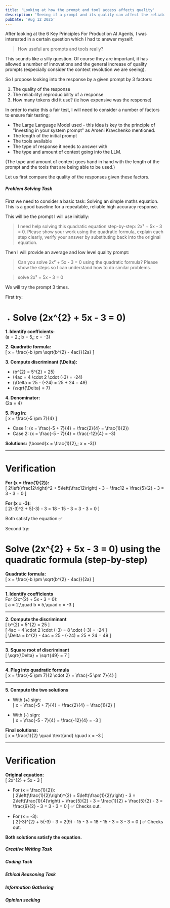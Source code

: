 ```yaml
---
title: 'Looking at how the prompt and tool access affects quality'
description: 'Seeing if a prompt and its quality can affect the reliability and quality of the response.'
pubDate: 'Aug 12 2025'
---
```


After looking at the 6 Key Principles For Production AI Agents, I was interested in a certain question which I had to answer myself:

> How useful are prompts and tools really? 

This sounds like a silly question. Of course they are important, it has allowed a number of innovations and the general increase of quality prompts (especially consider the context revolution we are seeing).

So I propose looking into the response by a given prompt by 3 factors:

1. The quality of the response
2. The reliability/ reproducibility of a response
3. How many tokens did it use? (ie how expensive was the response)

In order to make this a fair test, I will need to consider a number of factors to ensure fair testing;
- The Large Language Model used - this idea is key to the principle of "Investing in your system prompt" as Arseni Kravchenko mentioned.
- The length of the initial prompt
- The tools available
- The type of response it needs to answer with
- The type and amount of context going into the LLM.

(The type and amount of context goes hand in hand with the length of the prompt and the tools that are being able to be used.)

Let us first compare the quality of the responses given these factors.

##### Problem Solving Task

First we need to consider a basic task: Solving an simple maths equation. This is a good baseline for a repeatable, reliable high accuracy response.

This will be the prompt I will use initially:

> I need help solving this quadratic equation step-by-step: 2x² + 5x - 3 = 0. Please show your work using the quadratic formula, explain each step clearly, verify your answer by substituting back into the original equation.

Then I will provide an average and low level quality prompt:

> Can you solve 2x² + 5x - 3 = 0 using the quadratic formula? Please show the steps so I can understand how to do similar problems.

> solve 2x² + 5x - 3 = 0

We will try the prompt 3 times.

First try:
- # Solve \(2x^{2} + 5x - 3 = 0\)

**1. Identify coefficients:**  
\(a = 2,\; b = 5,\; c = -3\)

**2. Quadratic formula:**  
\[
x = \frac{-b \pm \sqrt{b^{2} - 4ac}}{2a}
\]

**3. Compute discriminant \(\Delta\):**  
- \(b^{2} = 5^{2} = 25\)  
- \(4ac = 4 \cdot 2 \cdot (-3) = -24\)  
- \(\Delta = 25 - (-24) = 25 + 24 = 49\)  
- \(\sqrt{\Delta} = 7\)

**4. Denominator:**  
\(2a = 4\)

**5. Plug in:**  
\[
x = \frac{-5 \pm 7}{4}
\]

- Case 1: \(x = \frac{-5 + 7}{4} = \frac{2}{4} = \frac{1}{2}\)  
- Case 2: \(x = \frac{-5 - 7}{4} = \frac{-12}{4} = -3\)

**Solutions:** \(\boxed{x = \frac{1}{2},\; x = -3}\)

---

# Verification

**For \(x = \frac{1}{2}\):**  
\[
2\left(\frac12\right)^2 + 5\left(\frac12\right) - 3
= \frac12 + \frac{5}{2} - 3
= 3 - 3 = 0
\]

**For \(x = -3\):**  
\[
2(-3)^2 + 5(-3) - 3
= 18 - 15 - 3
= 3 - 3 = 0
\]

Both satisfy the equation ✅

Second try:

# Solve \(2x^{2} + 5x - 3 = 0\) using the quadratic formula (step-by-step)

**Quadratic formula:**  
\[
x = \frac{-b \pm \sqrt{b^{2} - 4ac}}{2a}
\]

---

**1. Identify coefficients**  
For \(2x^{2} + 5x - 3 = 0\):  
\[
a = 2,\quad b = 5,\quad c = -3
\]

---

**2. Compute the discriminant**  
\[
b^{2} = 5^{2} = 25
\]  
\[
4ac = 4 \cdot 2 \cdot (-3) = 8 \cdot (-3) = -24
\]  
\[
\Delta = b^{2} - 4ac = 25 - (-24) = 25 + 24 = 49
\]

---

**3. Square root of discriminant**  
\[
\sqrt{\Delta} = \sqrt{49} = 7
\]

---

**4. Plug into quadratic formula**  
\[
x = \frac{-5 \pm 7}{2 \cdot 2} = \frac{-5 \pm 7}{4}
\]

---

**5. Compute the two solutions**  
- With \(+\) sign:  
\[
x = \frac{-5 + 7}{4} = \frac{2}{4} = \frac{1}{2}
\]  

- With \(-\) sign:  
\[
x = \frac{-5 - 7}{4} = \frac{-12}{4} = -3
\]  

**Final solutions:**  
\[
x = \frac{1}{2} \quad \text{and} \quad x = -3
\]

---

# Verification

**Original equation:**  
\[
2x^{2} + 5x - 3
\]

- For \(x = \frac{1}{2}\):  
\[
2\left(\frac{1}{2}\right)^{2} + 5\left(\frac{1}{2}\right) - 3
= 2\left(\frac{1}{4}\right) + \frac{5}{2} - 3
= \frac{1}{2} + \frac{5}{2} - 3
= \frac{6}{2} - 3
= 3 - 3 = 0
\]
✅ Checks out.

- For \(x = -3\):  
\[
2(-3)^{2} + 5(-3) - 3
= 2(9) - 15 - 3
= 18 - 15 - 3
= 3 - 3 = 0
\]
✅ Checks out.

**Both solutions satisfy the equation.**

##### Creative Writing Task

##### Coding Task

##### Ethical Reasoning Task

##### Information Gathering

##### Opinion seeking

